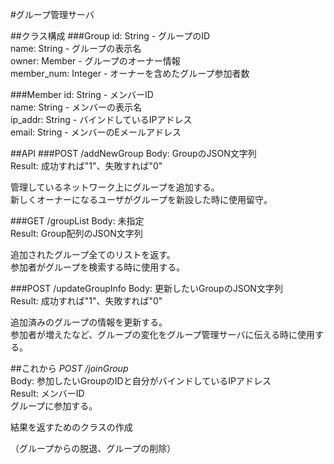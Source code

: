#グループ管理サーバ

##クラス構成
###Group
id: String - グループのID  
name: String - グループの表示名  
owner: Member - グループのオーナー情報  
member_num: Integer - オーナーを含めたグループ参加者数  

###Member
id: String - メンバーID  
name: String - メンバーの表示名  
ip_addr: String - バインドしているIPアドレス  
email: String - メンバーのEメールアドレス  

##API
###POST /addNewGroup
Body: GroupのJSON文字列  
Result: 成功すれば"1"、失敗すれば"0"  

管理しているネットワーク上にグループを追加する。  
新しくオーナーになるユーザがグループを新設した時に使用留守。  

###GET /groupList
Body: 未指定  
Result: Group配列のJSON文字列  

追加されたグループ全てのリストを返す。  
参加者がグループを検索する時に使用する。  

###POST /updateGroupInfo
Body: 更新したいGroupのJSON文字列  
Result: 成功すれば"1"、失敗すれば"0"  

追加済みのグループの情報を更新する。  
参加者が増えたなど、グループの変化をグループ管理サーバに伝える時に使用する。  

##これから
*POST /joinGroup*  
Body: 参加したいGroupのIDと自分がバインドしているIPアドレス  
Result: メンバーID  
グループに参加する。  

結果を返すためのクラスの作成

（グループからの脱退、グループの削除）  
